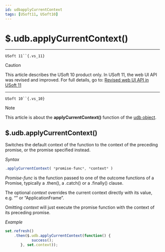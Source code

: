 ```yaml
---
id: udbapplyCurrentContext
tags: [USoft11, USoft10]
---
```

# $.udb.applyCurrentContext()



----

`USoft 11``{.vs_11}`

> [!CAUTION]
> This article describes the USoft 10 product only.
> In USoft 11, the web UI API was revised and improved. For full details, go to:
> [Revised web UI API in USoft 11](/docs/Web_and_app_UIs/UDB_udb/Revised_web_UI_API_in_USoft_11.md)

----

`USoft 10``{.vs_10}`

> [!NOTE]
> This article is about the **applyCurrentContext()** function of the [udb object](/docs/Web_and_app_UIs/UDB_udb).

## **$.udb.applyCurrentContext()**

Switches the default context of the function to the context of the preceding promise, or the promise specified instead.

*Syntax*

```js
.applyCurrentContext( *promise-func*, *context* )
```

*Promise-func* is the function passed to one of the outcome functions of a Promise, typically a .then(), a .catch() or a .finally() clause.

The optional *context* overrides the current context directly with its value, e.g. “” or “ApplicationFrame”.

Omitting *context* will just execute the promise function with the context of its preceding promise.

*Example*

```js
set.refresh()
    .then($.udb.applyCurrentContext(function() {
            success();
       }, set.context));
```

 